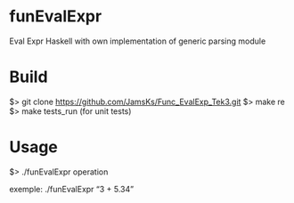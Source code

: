 # funEvalExpr
Eval Expr Haskell with own implementation of generic parsing module

# Build

$> git clone https://github.com/JamsKs/Func_EvalExp_Tek3.git
$> make re
$> make tests_run (for unit tests)

# Usage

$> ./funEvalExpr operation

exemple: ./funEvalExpr “3 + 5.34”
